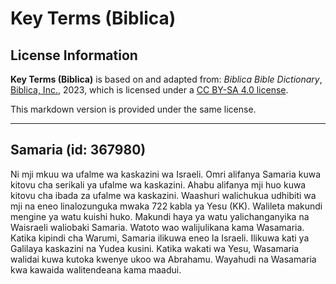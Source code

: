 # Key Terms (Biblica)

## License Information

**Key Terms (Biblica)** is based on and adapted from: _Biblica Bible Dictionary_, [Biblica, Inc.](https://www.biblica.com/), 2023, which is licensed under a [CC BY-SA 4.0 license](https://creativecommons.org/licenses/by-sa/4.0/legalcode.en).

This markdown version is provided under the same license.



--------------------------------

## Samaria (id: 367980)

Ni mji mkuu wa ufalme wa kaskazini wa Israeli. Omri alifanya Samaria kuwa kitovu cha serikali ya ufalme wa kaskazini. Ahabu alifanya mji huo kuwa kitovu cha ibada za ufalme wa kaskazini. Waashuri walichukua udhibiti wa mji na eneo linalozunguka mwaka 722 kabla ya Yesu (KK). Walileta makundi mengine ya watu kuishi huko. Makundi haya ya watu yalichanganyika na Waisraeli waliobaki Samaria. Watoto wao walijulikana kama Wasamaria. Katika kipindi cha Warumi, Samaria ilikuwa eneo la Israeli. Ilikuwa kati ya Galilaya kaskazini na Yudea kusini. Katika wakati wa Yesu, Wasamaria walidai kuwa kutoka kwenye ukoo wa Abrahamu. Wayahudi na Wasamaria kwa kawaida walitendeana kama maadui.



